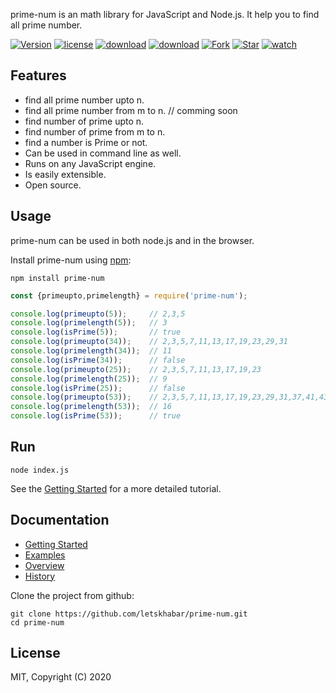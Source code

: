 
prime-num is an math library for JavaScript and Node.js. It help you to find all prime number.

[![Version](https://img.shields.io/npm/v/prime-num)](https://www.npmjs.com/package/prime-num)
[![license](https://img.shields.io/npm/l/prime-num)](https://www.npmjs.com/package/prime-num)
[![download](https://img.shields.io/npm/dw/prime-num)](https://www.npmjs.com/package/prime-num)
[![download](https://img.shields.io/npm/dt/prime-num)](https://www.npmjs.com/package/prime-num)
[![Fork](https://img.shields.io/github/forks/letskhabar/prime-num?label=fork&style=social)](https://github.com/letskhabar/prime-num/fork)
[![Star](https://img.shields.io/github/stars/letskhabar/prime-num?style=social)](https://github.com/letskhabar/prime-num/stargazers)
[![watch](https://img.shields.io/github/watchers/letskhabar/prime-num?style=social)](https://github.com/letskhabar/prime-num/watchers)


## Features

- find all prime number upto n.
- find all prime number from m to n.  // comming soon
- find number of prime upto n.
- find number of prime from m to n.
- find a number is Prime or not.
- Can be used in command line as well.
- Runs on any JavaScript engine.
- Is easily extensible.
- Open source.

## Usage

prime-num can be used in both node.js and in the browser.

Install prime-num using [npm](https://www.npmjs.com/package/prime-num):

    npm install prime-num


```js
const {primeupto,primelength} = require('prime-num');

console.log(primeupto(5));     // 2,3,5
console.log(primelength(5));   // 3
console.log(isPrime(5));       // true
console.log(primeupto(34));    // 2,3,5,7,11,13,17,19,23,29,31
console.log(primelength(34));  // 11
console.log(isPrime(34));      // false
console.log(primeupto(25));    // 2,3,5,7,11,13,17,19,23
console.log(primelength(25));  // 9
console.log(isPrime(25));      // false
console.log(primeupto(53));    // 2,3,5,7,11,13,17,19,23,29,31,37,41,43,47,53
console.log(primelength(53));  // 16
console.log(isPrime(53));      // true

```

## Run

```
node index.js
```

See the [Getting Started](https://github.com/letskhabar/prime-num) for a more detailed tutorial.


## Documentation

- [Getting Started](https://github.com/letskhabar/prime-num)
- [Examples](#)
- [Overview](https://github.com/letskhabar/prime-num)
- [History](#)



Clone the project from github:

    git clone https://github.com/letskhabar/prime-num.git
    cd prime-num





## License
MIT,  Copyright (C) 2020